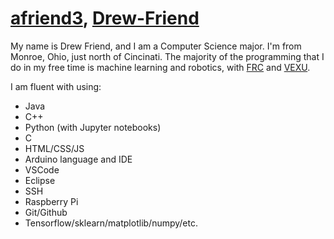 # [afriend3](mailto:afriend3@vols.utk.edu), [Drew-Friend](https://github.com/Drew-Friend)

My name is Drew Friend, and I am a Computer Science major. I'm from Monroe, Ohio, just north of Cincinati. The majority of the programming that I do in my free time is machine learning and robotics, with [FRC](https://github.com/LakotaRobotics1038) and [VEXU](https://github.com/YNOT-Robotics). 

I am fluent with using:
* Java
* C++
* Python (with Jupyter notebooks)
* C
* HTML/CSS/JS
* Arduino language and IDE
* VSCode
* Eclipse
* SSH
* Raspberry Pi
* Git/Github
* Tensorflow/sklearn/matplotlib/numpy/etc.